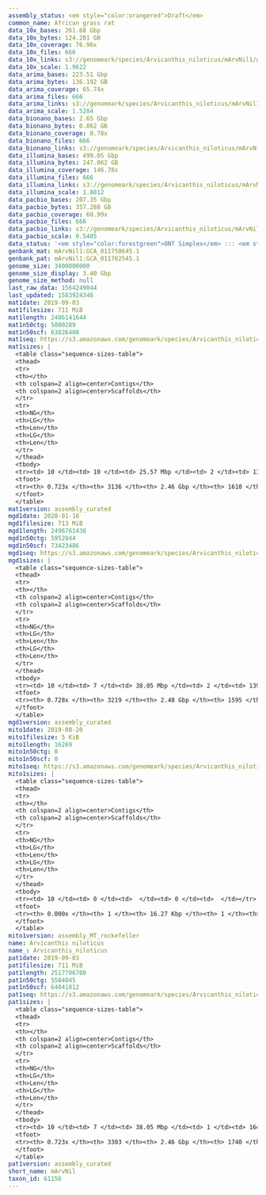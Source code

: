 ```yaml
---
assembly_status: <em style="color:orangered">Draft</em>
common_name: African grass rat
data_10x_bases: 261.68 Gbp
data_10x_bytes: 124.201 GB
data_10x_coverage: 76.96x
data_10x_files: 666
data_10x_links: s3://genomeark/species/Arvicanthis_niloticus/mArvNil1/genomic_data/10x/<br>
data_10x_scale: 1.9622
data_arima_bases: 223.51 Gbp
data_arima_bytes: 136.192 GB
data_arima_coverage: 65.74x
data_arima_files: 666
data_arima_links: s3://genomeark/species/Arvicanthis_niloticus/mArvNil1/genomic_data/arima/<br>
data_arima_scale: 1.5284
data_bionano_bases: 2.65 Gbp
data_bionano_bytes: 0.862 GB
data_bionano_coverage: 0.78x
data_bionano_files: 666
data_bionano_links: s3://genomeark/species/Arvicanthis_niloticus/mArvNil1/genomic_data/bionano/<br>
data_illumina_bases: 499.05 Gbp
data_illumina_bytes: 247.062 GB
data_illumina_coverage: 146.78x
data_illumina_files: 666
data_illumina_links: s3://genomeark/species/Arvicanthis_niloticus/mArvNil2/genomic_data/illumina/<br>s3://genomeark/species/Arvicanthis_niloticus/mArvNil3/genomic_data/illumina/<br>
data_illumina_scale: 1.8812
data_pacbio_bases: 207.35 Gbp
data_pacbio_bytes: 357.288 GB
data_pacbio_coverage: 60.99x
data_pacbio_files: 666
data_pacbio_links: s3://genomeark/species/Arvicanthis_niloticus/mArvNil1/genomic_data/pacbio/<br>
data_pacbio_scale: 0.5405
data_status: '<em style="color:forestgreen">ONT Simplex</em> ::: <em style="color:forestgreen">10x</em> ::: <em style="color:forestgreen">Bionano</em> ::: <em style="color:forestgreen">Arima</em> ::: <em style="color:forestgreen">Phase</em>'
genbank_mat: mArvNil1:GCA_011750645.1
genbank_pat: mArvNil1:GCA_011762545.1
genome_size: 3400000000
genome_size_display: 3.40 Gbp
genome_size_method: null
last_raw_data: 1564249044
last_updated: 1583924346
mat1date: 2019-09-03
mat1filesize: 711 MiB
mat1length: 2486141644
mat1n50ctg: 5000289
mat1n50scf: 63826408
mat1seq: https://s3.amazonaws.com/genomeark/species/Arvicanthis_niloticus/mArvNil1/assembly_curated/mArvNil1.mat.decon.20190903.fasta.gz
mat1sizes: |
  <table class="sequence-sizes-table">
  <thead>
  <tr>
  <th></th>
  <th colspan=2 align=center>Contigs</th>
  <th colspan=2 align=center>Scaffolds</th>
  </tr>
  <tr>
  <th>NG</th>
  <th>LG</th>
  <th>Len</th>
  <th>LG</th>
  <th>Len</th>
  </tr>
  </thead>
  <tbody>
  <tr><td> 10 </td><td> 10 </td><td> 25.57 Mbp </td><td> 2 </td><td> 139.09 Mbp </td></tr>  <tr><td> 20 </td><td> 28 </td><td> 16.42 Mbp </td><td> 4 </td><td> 131.09 Mbp </td></tr>  <tr><td> 30 </td><td> 54 </td><td> 11.48 Mbp </td><td> 8 </td><td> 88.78 Mbp </td></tr>  <tr><td> 40 </td><td> 89 </td><td> 7.78 Mbp </td><td> 12 </td><td> 78.78 Mbp </td></tr>  <tr style="background-color:#cccccc;"><td> 50 </td><td> 142 </td><td style="background-color:#88ff88;"> 5.00 Mbp </td><td> 16 </td><td style="background-color:#88ff88;"> 63.83 Mbp </td></tr>  <tr><td> 60 </td><td> 262 </td><td> 1.62 Mbp </td><td> 23 </td><td> 48.51 Mbp </td></tr>  <tr><td> 70 </td><td> 1417 </td><td> 76.53 Kbp </td><td> 43 </td><td> 0.84 Mbp </td></tr>  <tr><td> 80 </td><td> 0 </td><td>  </td><td> 0 </td><td>  </td></tr>  <tr><td> 90 </td><td> 0 </td><td>  </td><td> 0 </td><td>  </td></tr>  <tr><td> 100 </td><td> 0 </td><td>  </td><td> 0 </td><td>  </td></tr>  </tbody>
  <tfoot>
  <tr><th> 0.723x </th><th> 3136 </th><th> 2.46 Gbp </th><th> 1610 </th><th> 2.49 Gbp </th></tr>
  </tfoot>
  </table>
mat1version: assembly_curated
mgd1date: 2020-01-16
mgd1filesize: 713 MiB
mgd1length: 2496761438
mgd1n50ctg: 5952844
mgd1n50scf: 73423486
mgd1seq: https://s3.amazonaws.com/genomeark/species/Arvicanthis_niloticus/mArvNil1/assembly_curated/mArvNil1.pat.X.cur.20200116.fasta.gz
mgd1sizes: |
  <table class="sequence-sizes-table">
  <thead>
  <tr>
  <th></th>
  <th colspan=2 align=center>Contigs</th>
  <th colspan=2 align=center>Scaffolds</th>
  </tr>
  <tr>
  <th>NG</th>
  <th>LG</th>
  <th>Len</th>
  <th>LG</th>
  <th>Len</th>
  </tr>
  </thead>
  <tbody>
  <tr><td> 10 </td><td> 7 </td><td> 38.05 Mbp </td><td> 2 </td><td> 139.27 Mbp </td></tr>  <tr><td> 20 </td><td> 18 </td><td> 23.56 Mbp </td><td> 4 </td><td> 130.35 Mbp </td></tr>  <tr><td> 30 </td><td> 38 </td><td> 13.77 Mbp </td><td> 7 </td><td> 91.43 Mbp </td></tr>  <tr><td> 40 </td><td> 67 </td><td> 9.47 Mbp </td><td> 11 </td><td> 80.94 Mbp </td></tr>  <tr style="background-color:#cccccc;"><td> 50 </td><td> 112 </td><td style="background-color:#88ff88;"> 5.95 Mbp </td><td> 16 </td><td style="background-color:#88ff88;"> 73.42 Mbp </td></tr>  <tr><td> 60 </td><td> 211 </td><td> 1.75 Mbp </td><td> 22 </td><td> 52.02 Mbp </td></tr>  <tr><td> 70 </td><td> 1193 </td><td> 91.15 Kbp </td><td> 32 </td><td> 6.38 Mbp </td></tr>  <tr><td> 80 </td><td> 0 </td><td>  </td><td> 0 </td><td>  </td></tr>  <tr><td> 90 </td><td> 0 </td><td>  </td><td> 0 </td><td>  </td></tr>  <tr><td> 100 </td><td> 0 </td><td>  </td><td> 0 </td><td>  </td></tr>  </tbody>
  <tfoot>
  <tr><th> 0.728x </th><th> 3219 </th><th> 2.48 Gbp </th><th> 1595 </th><th> 2.50 Gbp </th></tr>
  </tfoot>
  </table>
mgd1version: assembly_curated
mito1date: 2019-08-20
mito1filesize: 5 KiB
mito1length: 16269
mito1n50ctg: 0
mito1n50scf: 0
mito1seq: https://s3.amazonaws.com/genomeark/species/Arvicanthis_niloticus/mArvNil1/assembly_MT_rockefeller/mArvNil1.MT.20190820.fasta.gz
mito1sizes: |
  <table class="sequence-sizes-table">
  <thead>
  <tr>
  <th></th>
  <th colspan=2 align=center>Contigs</th>
  <th colspan=2 align=center>Scaffolds</th>
  </tr>
  <tr>
  <th>NG</th>
  <th>LG</th>
  <th>Len</th>
  <th>LG</th>
  <th>Len</th>
  </tr>
  </thead>
  <tbody>
  <tr><td> 10 </td><td> 0 </td><td>  </td><td> 0 </td><td>  </td></tr>  <tr><td> 20 </td><td> 0 </td><td>  </td><td> 0 </td><td>  </td></tr>  <tr><td> 30 </td><td> 0 </td><td>  </td><td> 0 </td><td>  </td></tr>  <tr><td> 40 </td><td> 0 </td><td>  </td><td> 0 </td><td>  </td></tr>  <tr style="background-color:#cccccc;"><td> 50 </td><td> 0 </td><td style="background-color:#ff8888;">  </td><td> 0 </td><td style="background-color:#ff8888;">  </td></tr>  <tr><td> 60 </td><td> 0 </td><td>  </td><td> 0 </td><td>  </td></tr>  <tr><td> 70 </td><td> 0 </td><td>  </td><td> 0 </td><td>  </td></tr>  <tr><td> 80 </td><td> 0 </td><td>  </td><td> 0 </td><td>  </td></tr>  <tr><td> 90 </td><td> 0 </td><td>  </td><td> 0 </td><td>  </td></tr>  <tr><td> 100 </td><td> 0 </td><td>  </td><td> 0 </td><td>  </td></tr>  </tbody>
  <tfoot>
  <tr><th> 0.000x </th><th> 1 </th><th> 16.27 Kbp </th><th> 1 </th><th> 16.27 Kbp </th></tr>
  </tfoot>
  </table>
mito1version: assembly_MT_rockefeller
name: Arvicanthis niloticus
name_: Arvicanthis_niloticus
pat1date: 2019-09-03
pat1filesize: 711 MiB
pat1length: 2517706780
pat1n50ctg: 5584045
pat1n50scf: 64041812
pat1seq: https://s3.amazonaws.com/genomeark/species/Arvicanthis_niloticus/mArvNil1/assembly_curated/mArvNil1.pat.decon.20190903.fasta.gz
pat1sizes: |
  <table class="sequence-sizes-table">
  <thead>
  <tr>
  <th></th>
  <th colspan=2 align=center>Contigs</th>
  <th colspan=2 align=center>Scaffolds</th>
  </tr>
  <tr>
  <th>NG</th>
  <th>LG</th>
  <th>Len</th>
  <th>LG</th>
  <th>Len</th>
  </tr>
  </thead>
  <tbody>
  <tr><td> 10 </td><td> 7 </td><td> 38.05 Mbp </td><td> 1 </td><td> 164.71 Mbp </td></tr>  <tr><td> 20 </td><td> 18 </td><td> 23.56 Mbp </td><td> 3 </td><td> 135.23 Mbp </td></tr>  <tr><td> 30 </td><td> 38 </td><td> 13.77 Mbp </td><td> 6 </td><td> 91.55 Mbp </td></tr>  <tr><td> 40 </td><td> 67 </td><td> 9.55 Mbp </td><td> 11 </td><td> 78.14 Mbp </td></tr>  <tr style="background-color:#cccccc;"><td> 50 </td><td> 112 </td><td style="background-color:#88ff88;"> 5.58 Mbp </td><td> 15 </td><td style="background-color:#88ff88;"> 64.04 Mbp </td></tr>  <tr><td> 60 </td><td> 216 </td><td> 1.65 Mbp </td><td> 22 </td><td> 50.89 Mbp </td></tr>  <tr><td> 70 </td><td> 1458 </td><td> 76.79 Kbp </td><td> 34 </td><td> 4.23 Mbp </td></tr>  <tr><td> 80 </td><td> 0 </td><td>  </td><td> 0 </td><td>  </td></tr>  <tr><td> 90 </td><td> 0 </td><td>  </td><td> 0 </td><td>  </td></tr>  <tr><td> 100 </td><td> 0 </td><td>  </td><td> 0 </td><td>  </td></tr>  </tbody>
  <tfoot>
  <tr><th> 0.723x </th><th> 3303 </th><th> 2.46 Gbp </th><th> 1740 </th><th> 2.52 Gbp </th></tr>
  </tfoot>
  </table>
pat1version: assembly_curated
short_name: mArvNil
taxon_id: 61156
---
```

